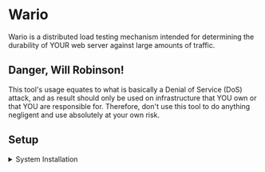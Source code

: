 # Wario

Wario is a distributed load testing mechanism intended for determining the durability of YOUR web server against large amounts of traffic.  


## Danger, Will Robinson!  

This tool's usage equates to what is basically a Denial of Service (DoS) attack, and as result should only be used on infrastructure that YOU own or that YOU are responsible for.  Therefore, don't use this tool to do anything negligent and use absolutely at your own risk.

## Setup

<details>
<summary>System Installation</summary>
<br>
  
1. Prepare a vanilla Rocky Server with VirtualBox ([help](https://kifarunix.com/install-rocky-linux-8-on-virtualbox/)).

2. Install ansible ([help](https://www.how2shout.com/linux/how-to-install-ansible-on-rocky-linux-8-or-almalinux/)).

3. Install Git ([help](https://tastethelinux.com/2021/08/06/how-to-install-git-on-rocky-linux-8-ec2-aws/)).

4. Open a terminal, and run:
```
git clone https://github.com/danielneil/Wario.git && cd Wario && ./build.sh
```
5. Navigate to http://server-ip/wario (web credentials are wario/wario).

  
</details>
